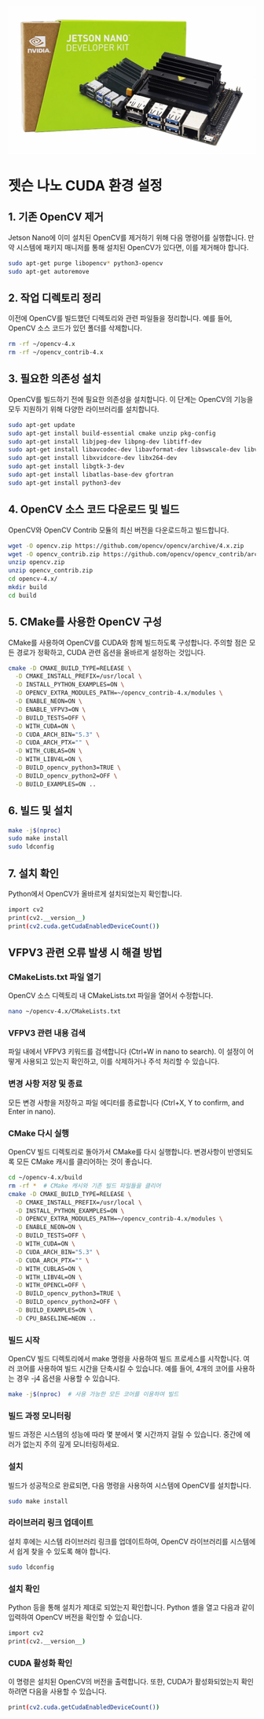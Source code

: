 ![Project Logo](doc/jetson_nano_0.jpg)

# 젯슨 나노 CUDA 환경 설정

## 1. 기존 OpenCV 제거
Jetson Nano에 이미 설치된 OpenCV를 제거하기 위해 다음 명령어를 실행합니다. 만약 시스템에 패키지 매니저를 통해 설치된 OpenCV가 있다면, 이를 제거해야 합니다.

```bash
sudo apt-get purge libopencv* python3-opencv
sudo apt-get autoremove
```

## 2. 작업 디렉토리 정리
이전에 OpenCV를 빌드했던 디렉토리와 관련 파일들을 정리합니다. 예를 들어, OpenCV 소스 코드가 있던 폴더를 삭제합니다.

```bash
rm -rf ~/opencv-4.x
rm -rf ~/opencv_contrib-4.x
```

## 3. 필요한 의존성 설치
OpenCV를 빌드하기 전에 필요한 의존성을 설치합니다. 이 단계는 OpenCV의 기능을 모두 지원하기 위해 다양한 라이브러리를 설치합니다.

```bash
sudo apt-get update
sudo apt-get install build-essential cmake unzip pkg-config
sudo apt-get install libjpeg-dev libpng-dev libtiff-dev
sudo apt-get install libavcodec-dev libavformat-dev libswscale-dev libv4l-dev
sudo apt-get install libxvidcore-dev libx264-dev
sudo apt-get install libgtk-3-dev
sudo apt-get install libatlas-base-dev gfortran
sudo apt-get install python3-dev
```

## 4. OpenCV 소스 코드 다운로드 및 빌드
OpenCV와 OpenCV Contrib 모듈의 최신 버전을 다운로드하고 빌드합니다.

```bash
wget -O opencv.zip https://github.com/opencv/opencv/archive/4.x.zip
wget -O opencv_contrib.zip https://github.com/opencv/opencv_contrib/archive/4.x.zip
unzip opencv.zip
unzip opencv_contrib.zip
cd opencv-4.x/
mkdir build
cd build
```

## 5. CMake를 사용한 OpenCV 구성
CMake를 사용하여 OpenCV를 CUDA와 함께 빌드하도록 구성합니다. 주의할 점은 모든 경로가 정확하고, CUDA 관련 옵션을 올바르게 설정하는 것입니다.

```bash
cmake -D CMAKE_BUILD_TYPE=RELEASE \
  -D CMAKE_INSTALL_PREFIX=/usr/local \
  -D INSTALL_PYTHON_EXAMPLES=ON \
  -D OPENCV_EXTRA_MODULES_PATH=~/opencv_contrib-4.x/modules \
  -D ENABLE_NEON=ON \
  -D ENABLE_VFPV3=ON \
  -D BUILD_TESTS=OFF \
  -D WITH_CUDA=ON \
  -D CUDA_ARCH_BIN="5.3" \
  -D CUDA_ARCH_PTX="" \
  -D WITH_CUBLAS=ON \
  -D WITH_LIBV4L=ON \
  -D BUILD_opencv_python3=TRUE \
  -D BUILD_opencv_python2=OFF \
  -D BUILD_EXAMPLES=ON ..
```
## 6. 빌드 및 설치

```bash
make -j$(nproc)
sudo make install
sudo ldconfig
```

## 7. 설치 확인
Python에서 OpenCV가 올바르게 설치되었는지 확인합니다.

```bash
import cv2
print(cv2.__version__)
print(cv2.cuda.getCudaEnabledDeviceCount())
```

## VFPV3 관련 오류 발생 시 해결 방법

### CMakeLists.txt 파일 열기
OpenCV 소스 디렉토리 내 CMakeLists.txt 파일을 열어서 수정합니다.

```bash
nano ~/opencv-4.x/CMakeLists.txt
```

### VFPV3 관련 내용 검색
파일 내에서 VFPV3 키워드를 검색합니다 (Ctrl+W in nano to search). 이 설정이 어떻게 사용되고 있는지 확인하고, 이를 삭제하거나 주석 처리할 수 있습니다.

### 변경 사항 저장 및 종료
모든 변경 사항을 저장하고 파일 에디터를 종료합니다 (Ctrl+X, Y to confirm, and Enter in nano).

### CMake 다시 실행
OpenCV 빌드 디렉토리로 돌아가서 CMake를 다시 실행합니다. 변경사항이 반영되도록 모든 CMake 캐시를 클리어하는 것이 좋습니다.

```bash
cd ~/opencv-4.x/build
rm -rf *  # CMake 캐시와 기존 빌드 파일들을 클리어
cmake -D CMAKE_BUILD_TYPE=RELEASE \
  -D CMAKE_INSTALL_PREFIX=/usr/local \
  -D INSTALL_PYTHON_EXAMPLES=ON \
  -D OPENCV_EXTRA_MODULES_PATH=~/opencv_contrib-4.x/modules \
  -D ENABLE_NEON=ON \
  -D BUILD_TESTS=OFF \
  -D WITH_CUDA=ON \
  -D CUDA_ARCH_BIN="5.3" \
  -D CUDA_ARCH_PTX="" \
  -D WITH_CUBLAS=ON \
  -D WITH_LIBV4L=ON \
  -D WITH_OPENCL=OFF \
  -D BUILD_opencv_python3=TRUE \
  -D BUILD_opencv_python2=OFF \
  -D BUILD_EXAMPLES=ON \
  -D CPU_BASELINE=NEON ..
```

### 빌드 시작
OpenCV 빌드 디렉토리에서 make 명령을 사용하여 빌드 프로세스를 시작합니다. 여러 코어를 사용하여 빌드 시간을 단축시킬 수 있습니다. 예를 들어, 4개의 코어를 사용하는 경우 -j4 옵션을 사용할 수 있습니다.

```bash
make -j$(nproc)  # 사용 가능한 모든 코어를 이용하여 빌드
```

### 빌드 과정 모니터링
빌드 과정은 시스템의 성능에 따라 몇 분에서 몇 시간까지 걸릴 수 있습니다. 중간에 에러가 없는지 주의 깊게 모니터링하세요.

### 설치
빌드가 성공적으로 완료되면, 다음 명령을 사용하여 시스템에 OpenCV를 설치합니다.

```bash
sudo make install
```

### 라이브러리 링크 업데이트
설치 후에는 시스템 라이브러리 링크를 업데이트하여, OpenCV 라이브러리를 시스템에서 쉽게 찾을 수 있도록 해야 합니다.

```bash
sudo ldconfig
```

### 설치 확인
Python 등을 통해 설치가 제대로 되었는지 확인합니다. Python 셸을 열고 다음과 같이 입력하여 OpenCV 버전을 확인할 수 있습니다.

```bash
import cv2
print(cv2.__version__)
```

### CUDA 활성화 확인
이 명령은 설치된 OpenCV의 버전을 출력합니다. 또한, CUDA가 활성화되었는지 확인하려면 다음을 사용할 수 있습니다.

```bash
print(cv2.cuda.getCudaEnabledDeviceCount())
```


